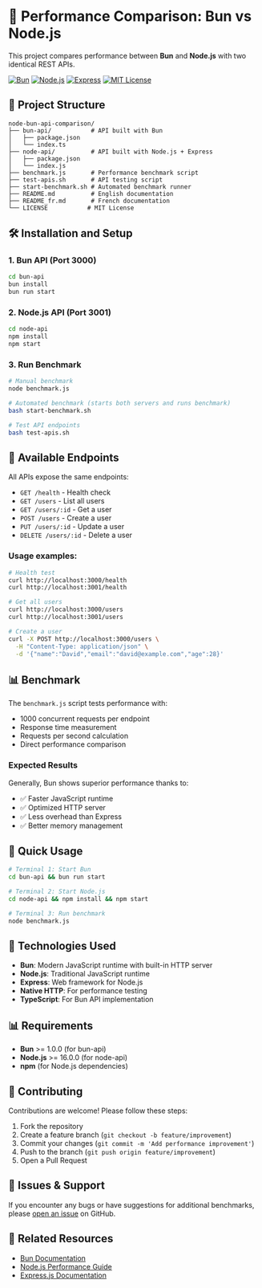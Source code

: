 # 🚀 Performance Comparison: Bun vs Node.js

This project compares performance between **Bun** and **Node.js** with two identical REST APIs.

[![Bun](https://img.shields.io/badge/Built%20with-Bun-black?logo=bun)](https://bun.sh)
[![Node.js](https://img.shields.io/badge/Node.js-339933?logo=node.js&logoColor=white)](https://nodejs.org)
[![Express](https://img.shields.io/badge/Express-000000?logo=express&logoColor=white)](https://expressjs.com)
[![MIT License](https://img.shields.io/badge/License-MIT-green.svg)](LICENSE)

## 📁 Project Structure

```
node-bun-api-comparison/
├── bun-api/           # API built with Bun
│   ├── package.json
│   └── index.ts
├── node-api/          # API built with Node.js + Express  
│   ├── package.json
│   └── index.js
├── benchmark.js       # Performance benchmark script
├── test-apis.sh       # API testing script
├── start-benchmark.sh # Automated benchmark runner
├── README.md          # English documentation
├── README_fr.md       # French documentation
└── LICENSE           # MIT License
```

## 🛠️ Installation and Setup

### 1. Bun API (Port 3000)
```bash
cd bun-api
bun install
bun run start
```

### 2. Node.js API (Port 3001)  
```bash
cd node-api
npm install
npm start
```

### 3. Run Benchmark

```bash
# Manual benchmark
node benchmark.js

# Automated benchmark (starts both servers and runs benchmark)
bash start-benchmark.sh

# Test API endpoints
bash test-apis.sh
```

## 🔌 Available Endpoints

All APIs expose the same endpoints:

- `GET /health` - Health check
- `GET /users` - List all users
- `GET /users/:id` - Get a user
- `POST /users` - Create a user
- `PUT /users/:id` - Update a user  
- `DELETE /users/:id` - Delete a user

### Usage examples:

```bash
# Health test
curl http://localhost:3000/health
curl http://localhost:3001/health

# Get all users
curl http://localhost:3000/users
curl http://localhost:3001/users

# Create a user
curl -X POST http://localhost:3000/users \
  -H "Content-Type: application/json" \
  -d '{"name":"David","email":"david@example.com","age":28}'
```

## 📊 Benchmark

The `benchmark.js` script tests performance with:
- 1000 concurrent requests per endpoint
- Response time measurement
- Requests per second calculation
- Direct performance comparison

### Expected Results

Generally, Bun shows superior performance thanks to:
- ✅ Faster JavaScript runtime
- ✅ Optimized HTTP server  
- ✅ Less overhead than Express
- ✅ Better memory management

## 🚦 Quick Usage

```bash
# Terminal 1: Start Bun
cd bun-api && bun run start

# Terminal 2: Start Node.js  
cd node-api && npm install && npm start

# Terminal 3: Run benchmark
node benchmark.js
```

## 🔧 Technologies Used

- **Bun**: Modern JavaScript runtime with built-in HTTP server
- **Node.js**: Traditional JavaScript runtime  
- **Express**: Web framework for Node.js
- **Native HTTP**: For performance testing
- **TypeScript**: For Bun API implementation

## 📊 Requirements

- **Bun** >= 1.0.0 (for bun-api)
- **Node.js** >= 16.0.0 (for node-api)
- **npm** (for Node.js dependencies)

## 🤝 Contributing

Contributions are welcome! Please follow these steps:

1. Fork the repository
2. Create a feature branch (`git checkout -b feature/improvement`)
3. Commit your changes (`git commit -m 'Add performance improvement'`)
4. Push to the branch (`git push origin feature/improvement`)
5. Open a Pull Request

## 🐛 Issues & Support

If you encounter any bugs or have suggestions for additional benchmarks, please [open an issue](../../issues) on GitHub.

## 🔗 Related Resources

- [Bun Documentation](https://bun.sh/docs)
- [Node.js Performance Guide](https://nodejs.org/en/docs/guides/simple-profiling)
- [Express.js Documentation](https://expressjs.com)